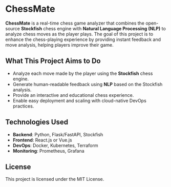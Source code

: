 # ChessMate

**ChessMate** is a real-time chess game analyzer that combines the open-source **Stockfish** chess engine with **Natural Language Processing (NLP)** to analyze chess moves as the player plays. The goal of this project is to enhance the chess-playing experience by providing instant feedback and move analysis, helping players improve their game.

## What This Project Aims to Do

- Analyze each move made by the player using the **Stockfish** chess engine.
- Generate human-readable feedback using **NLP** based on the Stockfish analysis.
- Provide an interactive and educational chess experience.
- Enable easy deployment and scaling with cloud-native DevOps practices.

## Technologies Used

- **Backend**: Python, Flask/FastAPI, Stockfish
- **Frontend**: React.js or Vue.js
- **DevOps**: Docker, Kubernetes, Terraform
- **Monitoring**: Prometheus, Grafana

## License

This project is licensed under the MIT License.

